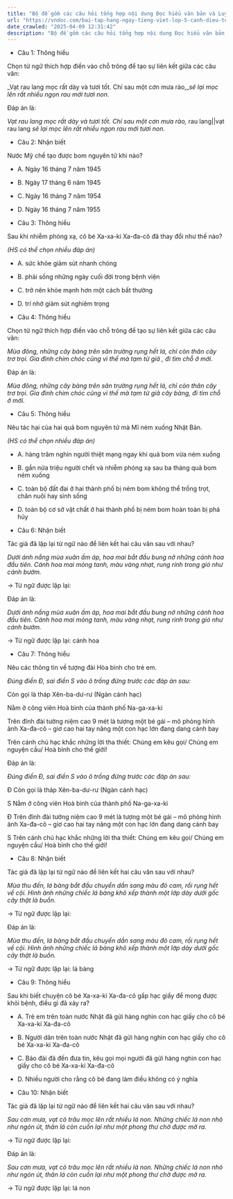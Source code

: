 ```yaml
---
title: "Bộ đề gồm các câu hỏi tổng hợp nội dung Đọc hiểu văn bản và Luyện từ và câu được học ở Tuần 29 trong chương trình Tiếng Việt lớp 5 Tập 2 Cánh Diều"
url: "https://vndoc.com/bai-tap-hang-ngay-tieng-viet-lop-5-canh-dieu-tuan-29-thu-2-337957"
date_crawled: "2025-04-09 12:31:42"
description: "Bộ đề gồm các câu hỏi tổng hợp nội dung Đọc hiểu văn bản và Luyện từ và câu được học ở Tuần 29 trong chương trình Tiếng Việt lớp 5 Tập 2 Cánh Diều"
---
```


* Câu 1:  Thông hiểu

Chọn từ ngữ thích hợp điền vào chỗ trông để tạo sự liên kết giữa các câu văn:

_Vạt rau lang mọc rất dày và tươi tốt. Chỉ sau một cơn mưa rào,__sẽ lại mọc lên rất nhiều ngọn rau mới tươi non._

Đáp án là:

_Vạt rau lang mọc rất dày và tươi tốt. Chỉ sau một cơn mưa rào,_ rau lang||vạt rau lang _sẽ lại mọc lên rất nhiều ngọn rau mới tươi non._

* Câu 2:  Nhận biết

Nước Mỹ chế tạo được bom nguyên tử khi nào?

  * A. Ngày 16 tháng 7 năm 1945 
  * B. Ngày 17 tháng 6 năm 1945 
  * C. Ngày 16 tháng 7 năm 1954 
  * D. Ngày 16 tháng 7 năm 1955 



* Câu 3:  Thông hiểu

Sau khi nhiễm phóng xạ, cô bé Xa-xa-ki Xa-đa-cô đã thay đổi như thế nào?

_(HS có thể chọn nhiều đáp án)_

  * A. sức khỏe giảm sút nhanh chóng 
  * B. phải sống những ngày cuối đời trong bệnh viện 
  * C. trở nên khỏe mạnh hơn một cách bất thường 
  * D. trí nhớ giảm sút nghiêm trọng 



* Câu 4:  Thông hiểu

Chọn từ ngữ thích hợp điền vào chỗ trông để tạo sự liên kết giữa các câu văn:

_Mùa đông, những cây bàng trên sân trường rụng hết lá, chỉ còn thân cây trơ trọi. Gia đình chim chóc cũng vì thế mà tạm từ giã , đi tìm chỗ ở mới._

Đáp án là:

_Mùa đông, những cây bàng trên sân trường rụng hết lá, chỉ còn thân cây trơ trọi. Gia đình chim chóc cũng vì thế mà tạm từ giã cây bàng, đi tìm chỗ ở mới._

* Câu 5:  Thông hiểu

Nêu tác hại của hai quả bom nguyên tử mà Mĩ ném xuống Nhật Bản.

_(HS có thể chọn nhiều đáp án)_

  * A. hàng trăm nghìn người thiệt mạng ngay khi quả bom vừa ném xuống 
  * B. gần nửa triệu người chết và nhiễm phóng xạ sau ba tháng quả bom ném xuống 
  * C. toàn bộ đất đai ở hai thành phố bị ném bom không thể trồng trọt, chăn nuôi hay sinh sống 
  * D. toàn bộ cơ sở vật chất ở hai thành phố bị ném bom hoàn toàn bị phá hủy 



* Câu 6:  Nhận biết

Tác giả đã lặp lại từ ngữ nào để liên kết hai câu văn sau với nhau?

_Dưới ánh nắng mùa xuân ấm áp, hoa mai bắt đầu bung nở những cánh hoa đầu tiên. Cánh hoa mai mỏng tanh, màu vàng nhạt, rung rinh trong gió như cánh bướm._

→ Từ ngữ được lặp lại: 

Đáp án là:

_Dưới ánh nắng mùa xuân ấm áp, hoa mai bắt đầu bung nở những cánh hoa đầu tiên. Cánh hoa mai mỏng tanh, màu vàng nhạt, rung rinh trong gió như cánh bướm._

→ Từ ngữ được lặp lại: cánh hoa

* Câu 7:  Thông hiểu

Nêu các thông tin về tượng đài Hòa bình cho trẻ em.

_Đúng điền Đ, sai điền S vào ô trống đứng trước các đáp án sau:_

Còn gọi là tháp Xên-ba-dư-rư (Ngàn cánh hạc)

Nằm ở công viên Hoà bình của thành phố Na-ga-xa-ki

Trên đỉnh đài tưởng niệm cao 9 mét là tượng một bé gái – mô phỏng hình ảnh Xa-đa-cô – giơ cao hai tay nâng một con hạc lớn đang dang cánh bay

Trên cánh chú hạc khắc những lời tha thiết: Chúng em kêu gọi/ Chúng em nguyện cầu/ Hoà bình cho thế giới!

Đáp án là:

_Đúng điền Đ, sai điền S vào ô trống đứng trước các đáp án sau:_

Đ Còn gọi là tháp Xên-ba-dư-rư (Ngàn cánh hạc)

S Nằm ở công viên Hoà bình của thành phố Na-ga-xa-ki

Đ Trên đỉnh đài tưởng niệm cao 9 mét là tượng một bé gái – mô phỏng hình ảnh Xa-đa-cô – giơ cao hai tay nâng một con hạc lớn đang dang cánh bay

S Trên cánh chú hạc khắc những lời tha thiết: Chúng em kêu gọi/ Chúng em nguyện cầu/ Hoà bình cho thế giới!

* Câu 8:  Nhận biết

Tác giả đã lặp lại từ ngữ nào để liên kết hai câu văn sau với nhau?

_Mùa thu đến, lá bàng bắt đầu chuyển dần sang màu đỏ cam, rồi rụng hết về cội. Hình ảnh những chiếc lá bàng khô xếp thành một lớp dày dưới gốc cây thật là buồn._

→ Từ ngữ được lặp lại: 

Đáp án là:

_Mùa thu đến, lá bàng bắt đầu chuyển dần sang màu đỏ cam, rồi rụng hết về cội. Hình ảnh những chiếc lá bàng khô xếp thành một lớp dày dưới gốc cây thật là buồn._

→ Từ ngữ được lặp lại: lá bàng

* Câu 9:  Thông hiểu

Sau khi biết chuyện cô bé Xa-xa-ki Xa-đa-cô gấp hạc giấy để mong được khỏi bệnh, điều gì đã xảy ra?

  * A. Trẻ em trên toàn nước Nhật đã gửi hàng nghìn con hạc giấy cho cô bé Xa-xa-ki Xa-đa-cô 
  * B. Người dân trên toàn nước Nhật đã gửi hàng nghìn con hạc giấy cho cô bé Xa-xa-ki Xa-đa-cô 
  * C. Báo đài đã đến đưa tin, kêu gọi mọi người đã gửi hàng nghìn con hạc giấy cho cô bé Xa-xa-ki Xa-đa-cô 
  * D. Nhiều người cho rằng cô bé đang làm điều không có ý nghĩa 



* Câu 10:  Nhận biết

Tác giả đã lặp lại từ ngữ nào để liên kết hai câu văn sau với nhau?

_Sau cơn mưa, vạt cỏ trâu mọc lên rất nhiều lá non. Những chiếc lá non nhỏ như ngón út, thân lá còn cuốn lại như một phong thư chờ được mở ra._

→ Từ ngữ được lặp lại: 

Đáp án là:

_Sau cơn mưa, vạt cỏ trâu mọc lên rất nhiều lá non. Những chiếc lá non nhỏ như ngón út, thân lá còn cuốn lại như một phong thư chờ được mở ra._

→ Từ ngữ được lặp lại: lá non
